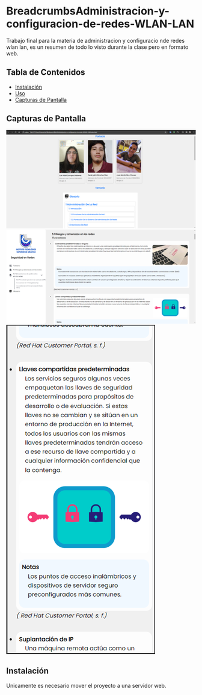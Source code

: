 # BreadcrumbsAdministracion-y-configuracion-de-redes-WLAN-LAN

Trabajo final para la materia de administracion y configuracio nde redes wlan lan, es un resumen de todo lo visto durante la clase pero en formato web.

## Tabla de Contenidos

- [Instalación](#instalación)
- [Uso](#uso)
- [Capturas de Pantalla](#capturas)

## Capturas de Pantalla

![Captura de Pantalla 1](cap_uno.png)
![Captura de Pantalla 2](cap_dos.png)
![Captura de Pantalla 3](cap_tres.png)

## Instalación

Unicamente es necesario mover el proyecto a una servidor web. 

